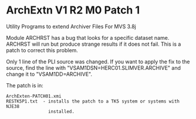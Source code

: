 # ArchExtn V1 R2 M0 Patch 1
Utility Programs to extend Archiver Files For MVS 3.8j

Module ARCHRST has a bug that looks for a specific dataset name.  ARCHRST will
run but produce strange results if it does not fail.  This is a patch to
correct this problem.

Only 1 line of the PLI source was changed.  If you want to apply the fix to the
source, find the line with "VSAM1DSN=HERC01.SLIMVER.ARCHIVE" and change it 
to "VSAM1DD=ARCHIVE".

The patch is in:
       
    ArchExten-PATCH01.xmi 
    RESTK5P1.txt  - installs the patch to a TK5 system or systems with NJE38 
                    installed.



